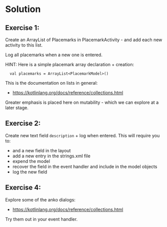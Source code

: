# Solution

## Exercise 1:

Create an ArrayList of Placemarks in PlacemarkActivity - and add each new activity to this list.

Log all placemarks when a new one is entered.

HINT: Here is a simple placemark array declaration + creation:

~~~
  val placemarks = ArrayList<PlacemarkModel>()
~~~  

This is the documentation on lists in general:

- <https://kotlinlang.org/docs/reference/collections.html>

Greater emphasis is placed here on mutability - which we can explore at a later stage.

## Exercise 2:

Create new text field `description` + log when entered. This will require you to:

- and a new field in the layout
- add a new entry in the strings.xml file
- expend the model
- recover the field in the event handler and include in the model objects
- log the new field

## Exercise 4:

Explore some of the anko dialogs:

- <https://kotlinlang.org/docs/reference/collections.html>

Try them out in your event handler.
